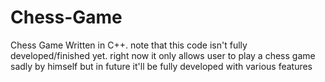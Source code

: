# Chess-Game
Chess Game Written in C++. note that this code isn't fully developed/finished yet. right now it only allows user to play a chess game sadly by himself but in future it'll be fully developed with various features
